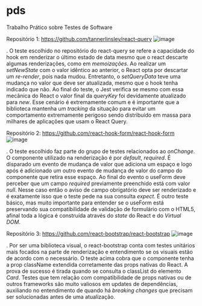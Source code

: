 # pds

Trabalho Prático sobre Testes de Software

Repositório 1: https://github.com/tannerlinsley/react-query
![image](https://user-images.githubusercontent.com/50335892/148748566-82e1e9ad-a8bb-46f1-9acc-14c4f709da28.png)

.
O teste escolhido no repositório do react-query se refere a capacidade do hook em renderizar o último estado de data mesmo que o react descarte algumas renderizações, como em *memoizações*. Ao realizar um *setNewState* com o valor idêntico ao anterior, o React opta por descartar um *re-render*, pois nada mudou. Entretanto, o *setQueryData* teve uma mudança no valor que deve ser atualizada, mesmo que o hook tenha indicado que não. Ao final do teste, o Jest verifica se mesmo com essa mecânica do React o valor final da *queryKey* foi devidamente atualizado para *new*. Esse cenário é extremamente comum e é importante que a biblioteca mantenha um *tracking* da situação para evitar um comportamento extremamente perigoso sendo distribuído em massa para milhares de aplicações que usam o React Query.


Repositório 2: https://github.com/react-hook-form/react-hook-form
![image](https://user-images.githubusercontent.com/50335892/148750011-5745832f-4be7-484f-8575-a5ba31213605.png)

.
O teste escolhido faz parte do grupo de testes relacionados ao _onChange_. O componente utilizado na renderização é por _default_, _required_. É disparado um evento de mudança de valor que adiciona um espaço e logo após é adicionado um outro evento de mudança de valor do campo do componente que retira esse espaço. Ao final do evento o useForm deve perceber que um campo _required_ previamente preenchido está com valor _null_. Nesse caso então o aviso de campo obrigatório deve ser renderizado e é exatamente isso que o teste pede na sua consulta _expect_. É outro teste básico, mas muito importante para entender se o useForm está preservando sua compatibilidade de validação de formulário com o HTML5, afinal toda a lógica é construída através do _state_ do React e do _Virtual DOM_.


Repositório 3: https://github.com/react-bootstrap/react-bootstrap
![image](https://user-images.githubusercontent.com/50335892/148750872-ad5cf74c-f65f-4b1d-b767-0bfd77ed8ecb.png)

.
Por ser uma biblioteca visual, o react-bootstrap conta com testes unitários mais focados na parte de renderização e entendimento se os visuais estão de acordo com o necessário. O teste acima cobra que o componente tenha a prop className extendida corretamente das props nativas do React. A prova de sucesso é tirada quando se consulta o classList do elemento _Card_. Testes que tem relação com compatibilidade de props nativas ou de outros frameworks são muito valiosos em updates de dependências, auxiliando no entendimento de quando há _breaking changes_ que precisam ser solucionadas antes de uma atualização.
